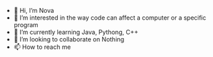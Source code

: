 - 👋 Hi, I’m Nova
- 👀 I’m interested in the way code can affect a computer or a specific program
- 🌱 I’m currently learning Java, Pythong, C++
- 💞️ I’m looking to collaborate on Nothing
- 📫 How to reach me 

<!---
Nova1404/Nova1404 is a ✨ special ✨ repository because its `README.md` (this file) appears on your GitHub profile.
You can click the Preview link to take a look at your changes.
--->
